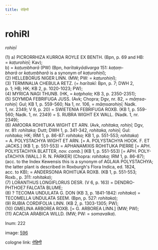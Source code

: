 ```yaml
---
title: रोहिणी
---
```


# rohiRI

<i>rohiṇī</i>  <div n="P" />(1) a) <bot>PICRORRHIZA KURROA ROYLE EX BENTH.</bot> (Bpn, p. 69 and HB: <div n="lb" />= <i>kaṭurohiṇī;</i> Kav); <div n="lb" />b) = <i>kaṭuṃbharā</i> (PW) (Bpn, <i>harītakyādivarga</i> 151: <i>kaṭaṃ-</i> <div n="lb" /><i>bharā</i> or <i>kaṭuṃbharā</i> is a synonym of <i>kaṭurohiṇī</i>); <div n="P" />(2) <bot>HELLEBORUS NIGER LINN.</bot> (MW; PW: = <i>kaṭurohiṇī</i>); <div n="P" />(3) <bot>TERMINALIA CHEBULA RETZ.</bot> (= <i>harītakī:</i> Bpn, p. 7; DWH 2, <div n="lb" />p. 1; HB; HK; KB 2, p. 1020-1023; PW); <div n="P" />(4) <bot>MYRICA NAGI THUNB.</bot> (HK, = <i>kaṭphala;</i> KB 3, p. 2350-2351); <div n="P" />(5) <bot>SOYMIDA FEBRIFUGA JUSS.</bot> (Avk; Chopra; Dgv, nr. 82, = <i>māṃsa-</i> <div n="lb" /><i>rohiṇī;</i> Gul; KB 1, p. 559-560; Na 1, nr. 106, = <i>māṃsarohiṇī;</i> Nadk. <div n="lb" />1, nr. 2349; V 9, p. 20) = <bot>SWIETENIA FEBRIFUGA ROXB.</bot> (KB 1, p. 559- <div n="lb" />560; Nadk. 1, nr. 2349) = <bot>S. RUBRA WIGHT EX WALL.</bot> (Nadk. 1, nr. <div n="lb" />2349); <div n="P" />(6) <bot>AMOORA ROHITUKA WIGHT ET ARN.</bot> (Avk, <i>rohitaka, rohiṇī;</i> Dgv, <div n="lb" />nr. 81: <i>rohītaka;</i> Dutt; DWH 1, p. 341-342, <i>rohitaka, rohiṇī;</i> Gul: <div n="lb" /><i>rohitaka;</i> HK; IRM 1, p. 86-87: <i>rohitaka;</i> KB 1, p. 551-553; <i>rohitaka</i>) <div n="lb" />= <bot>A. POLYSTACHYA WIGHT ET ARN.</bot> [= <bot>A. POLYSTACHYA HOOK. F. ET <div n="lb" />JACKS.</bot>] (KB 1, p. 551-553) = <bot>APHANAMIXIS ROHITUKA PIERRE</bot> [= <bot>APH. <div n="lb" />POLYSTACHYA BLATTER</bot>, <i>nov. comb.</i>] (KB 1, p. 551-553) [= <bot>APH. POLY</bot>- <div n="lb" />s<bot>TACHYA (WALL.) R. N. PARKER</bot>] (Chopra: <i>rohitaka;</i> IRM 1, p. 86-87); <div n="lb" />(acc. to the Index Kewensis this is a synonym of <bot>AGLAIA POLYSTACHYA</bot>; <div n="lb" />the latter plant is described in Roxburgh's Flora Indica, ed. 1824, <div n="lb" />acc. to KB); = <bot>ANDERSONIA ROHITUKA ROXB.</bot> (KB 1, p. 551-553; <div n="lb" />Roxb., p. 311: <i>rohitaka</i>); <div n="P" />(7) <bot>LORANTHUS LONGIFLORUS DESR.</bot> (V 6, p. 163) = <bot>DENDRO- <div n="lb" />PHTHOE</bot>7 <bot>FALCATA BLUME</bot>; <div n="P" />(8) ? <bot>TECOMA UNDULATA G. DON</bot> (KB 3, p. 1841-1842: <i>rohitaka</i>) = <div n="lb" /><bot>TECOMELLA UNDULATA SEEM.</bot> (Bpn, p. 527: <i>rohitaka</i>); <div n="P" />(9) <bot>RUBIA CORDIFOLIA LINN.</bot> (KB 2, p. 1303-1305; PW); <div n="P" />(10) <bot>GMELINA ARBOREA ROXB.</bot> [= <bot>G. ARBOREA LINN.</bot>] (MW; PW); <div n="P" />(11) <bot>ACACIA ARABICA WILLD.</bot> (MW; PW: = <i>somavalka</i>).

lnum: 222

image: [596](https://www.sanskrit-lexicon.uni-koeln.de/scans/csl-apidev/servepdf.php?dict=snp&page=596)

cologne link: [रोहिणी](https://sanskrit-lexicon.uni-koeln.de/scans/csl-apidev/getword.php?dict=snp&key=रोहिणी)

